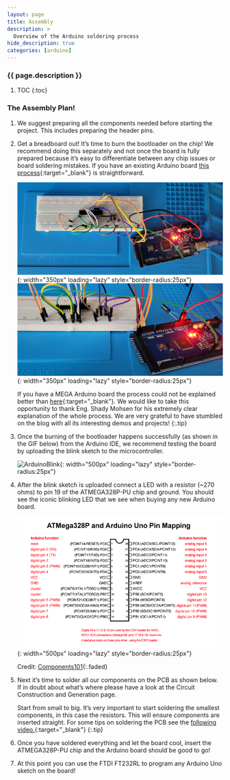 ```yaml
---
layout: page
title: Assembly
description: >
  Overview of the Arduino soldering process
hide_description: true
categories: [arduino]
---
```



<h3 class="faded">{{ page.description }}</h3>

1. TOC
{:toc}

### The Assembly Plan!

1. We suggest preparing all the components needed before starting the project. This includes preparing the header pins.

2. Get a breadboard out! It’s time to burn the bootloader on the chip! We recommend doing this separately and not once the board is fully prepared because it’s easy to differentiate between any chip issues or board soldering mistakes. If you have an existing Arduino board [this process][burning]{:target="_blank"} is straightforward.

    ![ArduinoBurn](/assets/blog/arduino_burn.jpeg){: width="350px" loading="lazy" style="border-radius:25px"} ![ArduinoBurn1](/assets/blog/arduino_burn1.jpeg){: width="350px" loading="lazy" style="border-radius:25px"}

    If you have a MEGA Arduino board the process could not be explained better than [here][burningarduino]{:target="_blank"}. We would like to take this opportunity to thank Eng. Shady Mohsen for his extremely clear explanation of the whole process. We are very grateful to have stumbled on the blog with all its interesting demos and projects!
    {:.tip}

3. Once the burning of the bootloader happens successfully (as shown in the GIF below) from the Arduino IDE, we recommend testing the board by uploading the blink sketch to the microcontroller.

    ![ArduinoBlink](/assets/blog/arduino_blink.gif){: width="500px" loading="lazy" style="border-radius:25px"}

4. After the blink sketch is uploaded connect a LED with a resistor (~270 ohms) to pin 19 of the ATMEGA328P-PU chip and ground. You should see the iconic blinking LED that we see when buying any new Arduino board.

    ![PinMap](/assets/blog/arduino_ic_pinmap.png){: width="500px" loading="lazy" style="border-radius:25px"}

    Credit: [Components101](https://components101.com/microcontrollers/atmega328p-pinout-features-datasheet){:.faded}

5. Next it’s time to solder all our components on the PCB as shown below. If in doubt about what’s where please have a look at the Circuit Construction and Generation page.

    Start from small to big. It’s very important to start soldering the smallest components, in this case the resistors. This will ensure components are inserted straight. For some tips on soldering the PCB see the [following video.][soldertips]{:target="_blank"}
    {:.tip}

6. Once you have soldered everything and let the board cool, insert the ATMEGA328P-PU chip and the Arduino board should be good to go!

7. At this point you can use the FTDI FT232RL to program any Arduino Uno sketch on the board!

[burning]: https://www.arduino.cc/en/Tutorial/BuiltInExamples/ArduinoISP
[burningarduino]: https://www.arduino.cc/en/Tutorial/BuiltInExamples/ArduinoISP
[soldertips]: https://www.youtube.com/watch?v=VxMV6wGS3NY